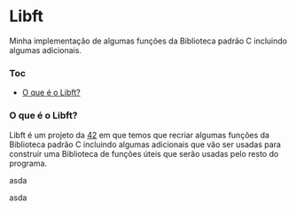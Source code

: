 # Libft
Minha implementação de algumas funções da Biblioteca padrão C incluindo algumas adicionais.

### Toc
* [O que é o Libft?](#oque-e-o-libft)

### O que é o Libft?
Libft é um projeto da [42](https://www.42sp.org.br "42sp") em que temos que recriar algumas funções da Biblioteca padrão C incluindo algumas adicionais que vão ser usadas para construir uma Biblioteca de funções úteis que serão usadas pelo resto do programa.






































asda




































asda

